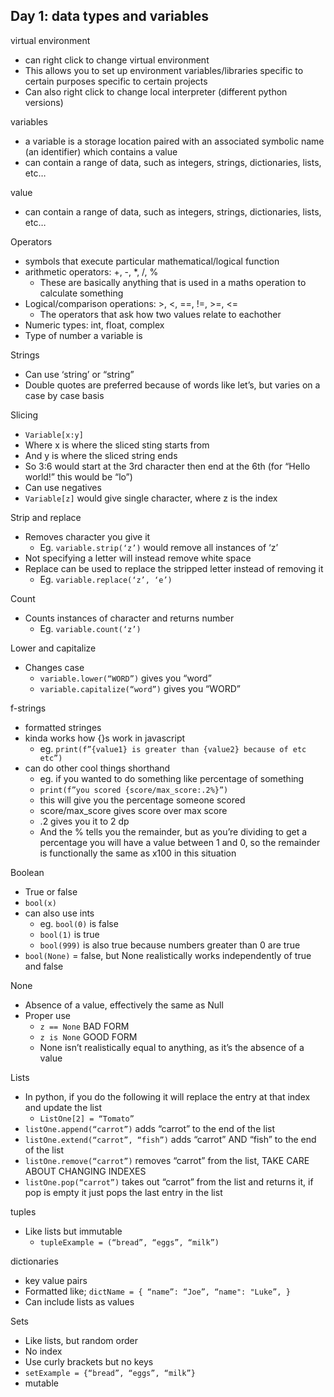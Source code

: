 ## Day 1: data types and variables

virtual environment
- can right click to change virtual environment
- This allows you to set up environment variables/libraries specific to certain purposes specific to certain projects
- Can also right click to change local interpreter (different python versions)

variables 
- a variable is a storage location paired with an associated symbolic name (an identifier) which contains a value
- can contain a range of data, such as integers, strings, dictionaries, lists, etc…

value
- can contain a range of data, such as integers, strings, dictionaries, lists, etc…

Operators
- symbols that execute particular mathematical/logical function
- arithmetic operators: +, -, *, /, % 
  - These are basically anything that is used in a maths operation to calculate something
- Logical/comparison operations: >, <, ==, !=, >=, <= 
  -	The operators that ask how two values relate to eachother
- Numeric types: int, float, complex
- Type of number a variable is

Strings
- Can use ‘string’ or “string”
- Double quotes are preferred because of words like let’s, but varies on a case by case basis

Slicing
- `Variable[x:y]`
- Where x is where the sliced sting starts from
- And y is where the sliced string ends
- So 3:6 would start at the 3rd character then end at the 6th (for “Hello world!” this would be “lo”)
- Can use negatives
- `Variable[z]` would give single character, where z is the index

Strip and replace
- Removes character you give it
    -	Eg. `variable.strip(‘z’)` would remove all instances of ‘z’
- Not specifying a letter will instead remove white space
- Replace can be used to replace the stripped letter instead of removing it
    -	Eg. `variable.replace(‘z’, ‘e’)`

Count
- Counts instances of character and returns number
  -	Eg. `variable.count(‘z’)`

Lower and capitalize
- Changes case
  -	`variable.lower(“WORD”)` gives you “word”
  -	`variable.capitalize(“word”)` gives you “WORD”

f-strings
- formatted stringes
- kinda works how {}s work in javascript
  - eg. `print(f”{value1} is greater than {value2} because of etc etc”)`
- can do other cool things shorthand
  -	eg. if you wanted to do something like percentage of something
  -	`print(f”you scored {score/max_score:.2%}”)`
  -	this will give you the percentage someone scored
  -	score/max_score gives score over max score
  -	.2 gives you it to 2 dp
  -	And the % tells you the remainder, but as you’re dividing to get a percentage you will have a value between 1 and 0, so the remainder is functionally the same as x100 in this situation

Boolean
- True or false
- `bool(x)`
- can also use ints 
  -	eg. `bool(0)` is false
  -	`bool(1)` is true
  -	`bool(999)` is also true because numbers greater than 0 are true
- `bool(None)` = false, but None realistically works independently of true and false
  
None
- Absence of a value, effectively the same as Null
- Proper use
  -	`z == None`	BAD FORM
  -	`z is None`	GOOD FORM
  -	None isn’t realistically equal to anything, as it’s the absence of a value

Lists
- In python, if you do the following it will replace the entry at that index and update the list
  -	`ListOne[2] = “Tomato”`
- `listOne.append(“carrot”)` adds “carrot” to the end of the list
- `listOne.extend(“carrot”, “fish”)` adds “carrot” AND “fish” to the end of the list
- `listOne.remove(“carrot”)` removes “carrot” from the list, TAKE CARE ABOUT CHANGING INDEXES
- `listOne.pop(“carrot”)` takes out “carrot” from the list and returns it, if pop is empty it just pops the last entry in the list

tuples
- Like lists but immutable
  -	`tupleExample = (“bread”, “eggs”, “milk”)`

dictionaries
- key value pairs
- Formatted like;
`dictName = {
“name”: “Joe”,
“name": "Luke”,
}`
- Can include lists as values

Sets
- Like lists, but random order
- No index
- Use curly brackets but no keys
- `setExample = {“bread”, “eggs”, “milk”}`
- mutable